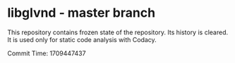 # libglvnd - master branch

This repository contains frozen state of the repository.
Its history is cleared. It is used only for static code
analysis with Codacy.

Commit Time: 1709447437